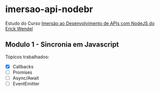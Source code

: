 # imersao-api-nodebr
Estudo do Curso [Imersão ao Desenvolvimento de APIs com NodeJS do Erick Wendel](https://erickwendel.teachable.com/p/node-js-para-iniciantes-nodebr?origin=CursoErickWendel)

## Modulo 1 - Sincronia em Javascript

Tópicos trabalhados:
  - [x] Callbacks
  - [ ] Promises
  - [ ] Async/Await
  - [ ] EventEmitter
